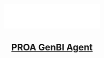 
<p align="center" id="top">
  <a href="https://getwren.ai/?utm_source=github&utm_medium=title&utm_campaign=readme">
    <picture>
      <source media="(prefers-color-scheme: light)" srcset="./misc/logo.svg">
      <img src="./misc/logo_white.svg" width="300px">
    </picture>
    <h1 align="center">PROA GenBI Agent</h1>
  </a>
</p>

